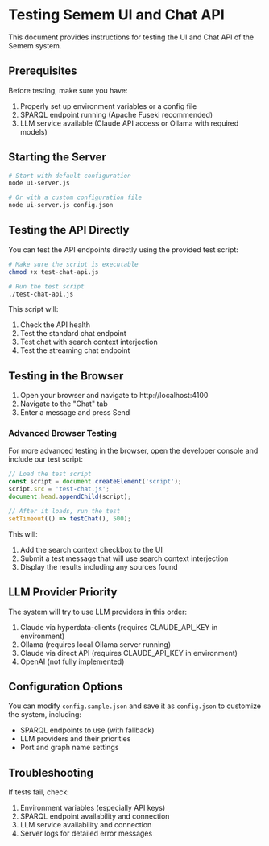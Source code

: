 # Testing Semem UI and Chat API

This document provides instructions for testing the UI and Chat API of the Semem system.

## Prerequisites

Before testing, make sure you have:

1. Properly set up environment variables or a config file
2. SPARQL endpoint running (Apache Fuseki recommended)
3. LLM service available (Claude API access or Ollama with required models)

## Starting the Server

```bash
# Start with default configuration
node ui-server.js

# Or with a custom configuration file
node ui-server.js config.json
```

## Testing the API Directly

You can test the API endpoints directly using the provided test script:

```bash
# Make sure the script is executable
chmod +x test-chat-api.js

# Run the test script
./test-chat-api.js
```

This script will:
1. Check the API health
2. Test the standard chat endpoint
3. Test chat with search context interjection 
4. Test the streaming chat endpoint

## Testing in the Browser

1. Open your browser and navigate to http://localhost:4100
2. Navigate to the "Chat" tab
3. Enter a message and press Send

### Advanced Browser Testing

For more advanced testing in the browser, open the developer console and include our test script:

```javascript
// Load the test script
const script = document.createElement('script');
script.src = 'test-chat.js';
document.head.appendChild(script);

// After it loads, run the test
setTimeout(() => testChat(), 500);
```

This will:
1. Add the search context checkbox to the UI
2. Submit a test message that will use search context interjection
3. Display the results including any sources found

## LLM Provider Priority

The system will try to use LLM providers in this order:

1. Claude via hyperdata-clients (requires CLAUDE_API_KEY in environment)
2. Ollama (requires local Ollama server running)
3. Claude via direct API (requires CLAUDE_API_KEY in environment)
4. OpenAI (not fully implemented)

## Configuration Options

You can modify `config.sample.json` and save it as `config.json` to customize the system, including:

- SPARQL endpoints to use (with fallback)
- LLM providers and their priorities
- Port and graph name settings

## Troubleshooting

If tests fail, check:

1. Environment variables (especially API keys)
2. SPARQL endpoint availability and connection
3. LLM service availability and connection
4. Server logs for detailed error messages